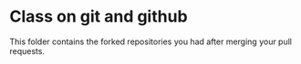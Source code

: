 # Class on git and github

This folder contains the forked repositories you had after merging your pull requests.
